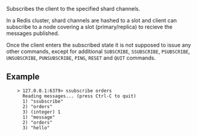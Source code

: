 Subscribes the client to the specified shard channels.

In a Redis cluster, shard channels are hashed to a slot and client can subscribe to a node covering a slot (primary/replica) 
to recieve the messages published. 
 
Once the client enters the subscribed state it is not supposed to issue any
other commands, except for additional `SUBSCRIBE`, `SSUBSCRIBE`, `PSUBSCRIBE`, `UNSUBSCRIBE`,
`PUNSUBSCRIBE`, `PING`, `RESET` and `QUIT` commands.


## Example

        > 127.0.0.1:6379> ssubscribe orders
          Reading messages... (press Ctrl-C to quit)
          1) "ssubscribe"
          2) "orders"
          3) (integer) 1
          1) "message"
          2) "orders"
          3) "hello"
          
          


